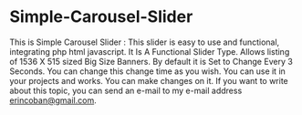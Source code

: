 # Simple-Carousel-Slider
This is Simple Carousel Slider  :  This slider is easy to use and functional, integrating php html javascript.
It Is A Functional Slider Type. Allows listing of 1536 X 515 sized Big Size Banners.
By default it is Set to Change Every 3 Seconds. You can change this change time as you wish.
You can use it in your projects and works. You can make changes on it. If you want to write about this topic, you can send an e-mail to my e-mail address erincoban@gmail.com.
